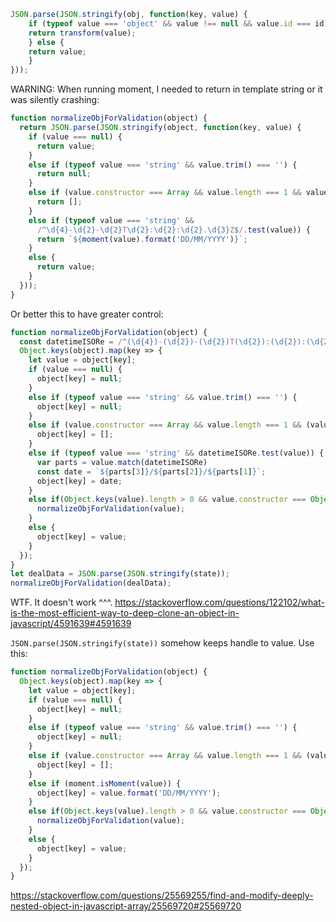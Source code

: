 ```javascript
JSON.parse(JSON.stringify(obj, function(key, value) {
    if (typeof value === 'object' && value !== null && value.id === id) {
    return transform(value);
    } else {
    return value;
    }
}));
```

WARNING: When running moment, I needed to return in template string or it was silently crashing:

```javascript
function normalizeObjForValidation(object) {
  return JSON.parse(JSON.stringify(object, function(key, value) {
    if (value === null) {
      return value;
    }
    else if (typeof value === 'string' && value.trim() === '') {
      return null;
    }
    else if (value.constructor === Array && value.length === 1 && value[0] === '') {
      return [];
    }
    else if (typeof value === 'string' &&
      /^\d{4}-\d{2}-\d{2}T\d{2}:\d{2}:\d{2}.\d{3}Z$/.test(value)) {
      return `${moment(value).format('DD/MM/YYYY')}`;
    }
    else {
      return value;
    }
  }));
}
```

Or better this to have greater control:

```javascript
function normalizeObjForValidation(object) {
  const datetimeISORe = /^(\d{4})-(\d{2})-(\d{2})T(\d{2}):(\d{2}):(\d{2}).(\d{3})Z$/;
  Object.keys(object).map(key => {
    let value = object[key];
    if (value === null) {
      object[key] = null;
    }
    else if (typeof value === 'string' && value.trim() === '') {
      object[key] = null;
    }
    else if (value.constructor === Array && value.length === 1 && (value[0] === '' || value[0] === null)) {
      object[key] = [];
    }
    else if (typeof value === 'string' && datetimeISORe.test(value)) {
      var parts = value.match(datetimeISORe)
      const date = `${parts[3]}/${parts[2]}/${parts[1]}`;
      object[key] = date;
    }
    else if(Object.keys(value).length > 0 && value.constructor === Object) {
      normalizeObjForValidation(value);
    }
    else {
      object[key] = value;
    }
  });
}
let dealData = JSON.parse(JSON.stringify(state));
normalizeObjForValidation(dealData);
```

WTF. It doesn't work ^^^. https://stackoverflow.com/questions/122102/what-is-the-most-efficient-way-to-deep-clone-an-object-in-javascript/4591639#4591639

`JSON.parse(JSON.stringify(state))` somehow keeps handle to value. Use this:

```javascript
function normalizeObjForValidation(object) {
  Object.keys(object).map(key => {
    let value = object[key];
    if (value === null) {
      object[key] = null;
    }
    else if (typeof value === 'string' && value.trim() === '') {
      object[key] = null;
    }
    else if (value.constructor === Array && value.length === 1 && (value[0] === '' || value[0] === null)) {
      object[key] = [];
    }
    else if (moment.isMoment(value)) {
      object[key] = value.format('DD/MM/YYYY');
    }
    else if(Object.keys(value).length > 0 && value.constructor === Object) {
      normalizeObjForValidation(value);
    }
    else {
      object[key] = value;
    }
  });
}
```

https://stackoverflow.com/questions/25569255/find-and-modify-deeply-nested-object-in-javascript-array/25569720#25569720
